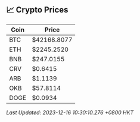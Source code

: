 ## 📈 Crypto Prices

| Coin | Price |
| ---- | ----- |
| BTC | $42168.8077 |
| ETH | $2245.2520 |
| BNB | $247.0155 |
| CRV | $0.6415 |
| ARB | $1.1139 |
| OKB | $57.8114 |
| DOGE | $0.0934 |

_Last Updated: 2023-12-16 10:30:10.276 +0800 HKT_